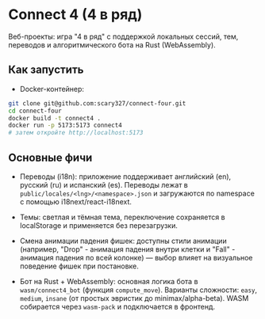 # Connect 4 (4 в ряд)

Веб-проекты: игра "4 в ряд" с поддержкой локальных сессий, тем, переводов и алгоритмического бота на Rust (WebAssembly).

## Как запустить

- Docker-контейнер:

```bash
git clone git@github.com:scary327/connect-four.git
cd connect-four
docker build -t connect4 .
docker run -p 5173:5173 connect4
# затем откройте http://localhost:5173
```

## Основные фичи

- Переводы (i18n): приложение поддерживает английский (en), русский (ru) и испанский (es). Переводы лежат в `public/locales/<lng>/<namespace>.json` и загружаются по namespace с помощью i18next/react-i18next.

- Темы: светлая и тёмная тема, переключение сохраняется в localStorage и применяется без перезагрузки.

- Смена анимации падения фишек: доступны стили анимации (например, "Drop" - анимация падения внутри клетки и "Fall" - анимация падения по всей колонке) — выбор влияет на визуальное поведение фишек при постановке.

- Бот на Rust + WebAssembly: основная логика бота в `wasm/connect4_bot` (функция `compute_move`). Варианты сложности: `easy`, `medium`, `insane` (от простых эвристик до minimax/alpha-beta). WASM собирается через `wasm-pack` и подключается в фронтенд.
